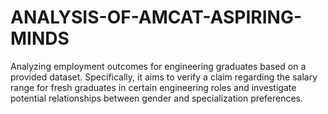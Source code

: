# ANALYSIS-OF-AMCAT-ASPIRING-MINDS
Analyzing employment outcomes for engineering graduates based on a provided dataset. Specifically, it aims to verify a claim regarding the salary range for fresh graduates in certain engineering roles and investigate potential relationships between gender and specialization preferences. 
